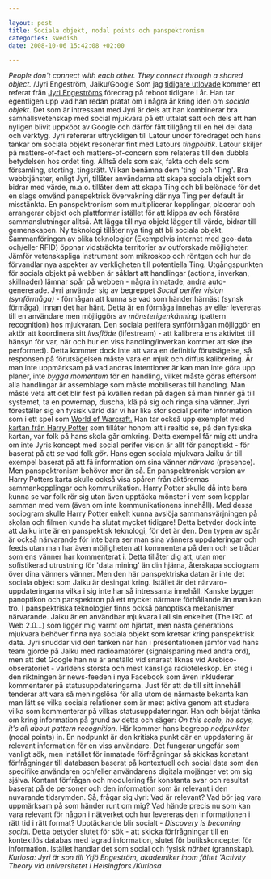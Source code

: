 ```yaml
--- 

layout: post
title: Sociala objekt, nodal points och panspektronism 
categories: swedish 
date: 2008-10-06 15:42:08 +02:00 

---
```


*People don't connect with each other. They connect through a shared object.* /Jyri Engeström, Jaiku/Google Som jag [tidigare utlovade](http://www.blay.se/2008-10-01-wayne-gretzky-som-signalspanare.html) kommer ett referat från [Jyri Engeströms](http://zengestrom.com/) föredrag på reboot tidigare i år. Han tar egentligen upp vad han redan pratat om i några år kring idén om *sociala objekt*. Det som är intressant med Jyri är dels att han kombinerar bra samhällsvetenskap med social mjukvara på ett uttalat sätt och dels att han nyligen blivit uppköpt av Google och därför fått tillgång till en hel del data och verktyg. Jyri refererar uttryckligen till Latour under föredraget och hans tankar om sociala objekt resonerar fint med Latours *tingpolitik*. Latour skiljer på matters-of-fact och matters-of-concern som relateras till den dubbla betydelsen hos ordet ting. Alltså dels som sak, fakta och dels som församling, storting, tingsrätt. Vi kan benämna dem 'ting' och 'Ting'. Bra webbtjänster, enligt Jyri, tillåter användarna att skapa sociala objekt som bidrar med värde, m.a.o. tillåter dem att skapa Ting och bli belönade för det en slags omvänd panspektrisk övervakning där nya Ting per default är misstänkta. En panspektronism som multiplicerar kopplingar, placerar och arrangerar objekt och plattformar istället för att klippa av och förstöra sammanslutningar alltså. Att lägga till nya objekt lägger till värde, bidrar till gemenskapen. Ny teknologi tillåter nya ting att bli sociala objekt. Sammanföringen av olika teknologier (Exempelvis internet med geo-data och/eller RFID) öppnar vidsträckta territorier av outforskade möjligheter. Jämför vetenskapliga instrument som mikroskop och röntgen och hur de förvandlar nya aspekter av verkligheten till potentiella Ting. Utgångspunkten för sociala objekt på webben är såklart att handlingar (actions, inverkan, skillnader) lämnar spår på webben - några inmatade, andra auto-genererade. Jyri använder sig av begreppet *Social perifer vision (synförmåga)* - förmågan att kunna se vad som händer härnäst (synsk förmåga), innan det har hänt. Detta är en förmåga innehas av eller levereras till en användare men möjliggörs av *mönsterigenkänning* (pattern recognition) hos mjukvaran. Den sociala perifera synförmågan möjliggör en aktör att koordinera sitt *livsflöde* (lifestream) - att kalibrera ens aktivitet till hänsyn för var, när och hur en viss handling/inverkan kommer att ske (be performed). Detta kommer dock inte att vara en definitiv förutsägelse, så responsen på förutsägelsen måste vara en mjuk och diffus kalibrering. Är man inte uppmärksam på vad andras intentioner är kan man inte göra upp planer, inte *bygga momentum* för en handling, vilket måste göras eftersom alla handlingar är assemblage som måste mobiliseras till handling. Man måste veta att det blir fest på kvällen redan på dagen så man hinner gå till systemet, ta en powernap, duscha, klä på sig och ringa sina vänner. Jyri föreställer sig en fysisk värld där vi har lika stor social perifer information som i ett spel som [World of Warcraft.](http://images.google.se/images?q=world+of+warcraft+interface) Han tar också upp exemplet med [kartan från Harry Potter](http://www.youtube.com/watch?v=mazlkouEFsA) som tillåter honom att i realtid se, på den fysiska kartan, var folk på hans skola går omkring. Detta exempel får mig att undra om inte Jyris koncept med social perifer vision är allt för panoptiskt - för baserat på att *se* vad folk *gör*. Hans egen sociala mjukvara Jaiku är till exempel baserat på att få information om sina vänner *närvaro* (presence). Men panspektronism behöver mer än så. En panspektronisk version av Harry Potters karta skulle också visa spåren från aktörernas sammankopplingar och kommunikation. Harry Potter skulle då inte bara kunna se var folk rör sig utan även upptäcka mönster i vem som kopplar samman med vem (även om inte kommunikationens innehåll). Med dessa sociogram skulle Harry Potter enkelt kunna avslöja sammansvärjningen på skolan och filmen kunde ha slutat mycket tidigare! Detta betyder dock inte att Jaiku inte är en panspektisk teknologi, för det är den. Den typen av spår är också närvarande för inte bara ser man sina vänners uppdateringar och feeds utan man har även möjligheten att kommentera på dem och se trådar som ens vänner har kommenterat i. Detta tillåter dig att, utan mer sofistikerad utrustning för 'data mining' än din hjärna, återskapa sociogram över dina vänners vänner. Men den här panspektriska datan är inte det sociala objekt som Jaiku är desingat kring. Istället är det närvaro-uppdateringarna vilka i sig inte har så intressanta innehåll. Kanske bygger panoptikon och panspektron på ett mycket närmare förhållande än man kan tro. I panspektriska teknologier finns också panoptiska mekanismer närvarande. Jaiku är en användbar mjukvara i all sin enkelhet (The IRC of Web 2.0...) som ligger mig varmt om hjärtat, men nästa generations mjukvara behöver finna nya sociala objekt som kretsar kring panspektrisk data. Jyri snuddar vid den tanken när han i presentationen jämför vad hans team gjorde på Jaiku med radioamatörer (signalspaning med andra ord), men att det Google han nu är anställd vid snarast liknas vid Arebico-obseratoriet - världens största och mest känsliga radioteleskop. En steg i den riktningen är news-feeden i nya Facebook som även inkluderar kommentarer på statusuppdateringarna. Just för att de till sitt innehåll tenderar att vara så meningslösa för alla utom de närmaste bekanta kan man lätt se vilka sociala relationer som är mest aktiva genom att studera vilka som kommenterar på vilkas statusuppdateringar. Han och börjat tänka om kring information på grund av detta och säger: *On this scale, he says, it's all about pattern recognition*. Här kommer hans begrepp *nodpunkter* (nodal points) in. En nodpunkt är den kritiska punkt där en uppdatering är relevant information för en viss användare. Det fungerar ungefär som vanligt sök, men instället för inmatade förfrågningar så skickas konstant förfrågningar till databasen baserat på kontextuell och social data som den specifike användaren och/eller användarens digitala mojänger vet om sig själva. Kontant förfrågan och modulering får konstanta svar och resultat baserat på de personer och den information som är relevant i den nuvarande tidsrymden. Så, frågar sig Jyri: Vad är relevant? Vad bör jag vara uppmärksam på som händer runt om mig? Vad hände precis nu som kan vara relevant för någon i nätverket och hur levereras den informationen i rätt tid i rätt format? Upptäckande blir socialt - *Discovery is becoming social*. Detta betyder slutet för sök - att skicka förfrågningar till en kontextlös databas med lagrad information, slutet för butikskonceptet för information. Istället handlar det som social och fysisk *närhet* (grannskap). *Kuriosa: Jyri är son till Yrjö Engeström, akademiker inom fältet 'Activity Theory vid universitetet i Helsingfors./Kuriosa* 
